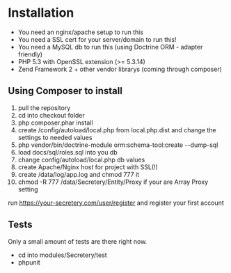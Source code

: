 Installation
============
- You need an nginx/apache setup to run this
- You need a SSL cert for your server/domain to run this!
- You need a MySQL db to run this (using Doctrine ORM - adapter friendly)
- PHP 5.3 with OpenSSL extension (>= 5.3.14)
- Zend Framework 2 + other vendor librarys (coming through composer)

Using Composer to install
-------------------------
1. pull the repository
2. cd into checkout folder
3. php composer.phar install
4. create /config/autoload/local.php from local.php.dist and change the settings to needed values
5. php vendor/bin/doctrine-module orm:schema-tool:create --dump-sql
6. load docs/sql/roles.sql into you db
7. change config/autoload/local.php db values
8. create Apache/Nginx host for project with SSL(!)
9. create /data/log/app.log and chmod 777 it
10. chmod -R 777 /data/Secretery/Entity/Proxy if your are Array Proxy setting

run https://your-secretery.com/user/register and register your first account

Tests
-----
Only a small amount of tests are there right now.

- cd into modules/Secretery/test
- phpunit